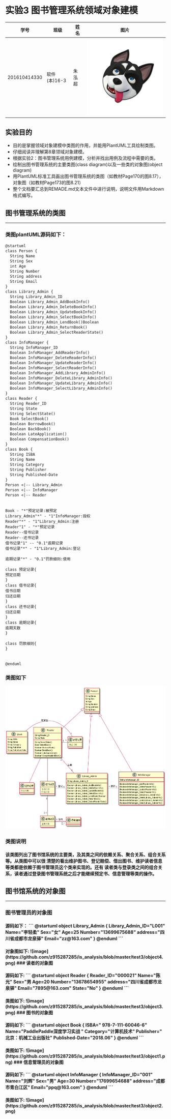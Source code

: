 实验3 图书管理系统领域对象建模
=========================
| 学号         | 班级         | 姓名 | 图片 |
|--------------|--------------|------|------|
| 201610414330 | 软件(本)16-3 | 朱泓超 |![image](https://github.com/z915287285/is_analysis/blob/master/test1/zz.jpg)    |
## 实验目的
+ 目的是掌握领域对象建模中类图的作用，并能用PlantUML工具绘制类图。
+ 仔细阅读并理解第8章领域对象建模。
+ 根据实验2：图书管理系统用例建模，分析并找出用例及流程中需要的类。
+ 绘制出图书管理系统的主要类图(class diagram)以及一些类的对象图(object diagram)
+ 用PlantUML标准工具画出图书管理系统的类图（如教材Page170的图8.17），对象图（如教材Page173的图8.21）
+ 整个文档要汇总到REMADE.md文本文件中进行说明，说明文件用Markdown格式编写。
##  图书管理系统的类图
-------------------------
### 类图plantUML源码如下：
```
@startuml
class Person {
  String Name
  String Sex
  int Age
  String Number
  String address
  String Email
}
class Library_Admin {
  String Library_Admin_ID
  Boolean Library_Admin_AddBookInfo()
  Boolean Library_Admin_DeleteBookInfo()
  Boolean Library_Admin_UpdateBookInfo()
  Boolean Library_Admin_SelectBookInfo()
  Boolean Library_Admin_LendBook()Boolean
  Boolean Library_Admin_ReturnBook()
  Boolean Library_Admin_SelectReaderState()
}
class InfoManager {
  String InfoManager_ID
  Boolean InfoManager_AddReaderInfo()
  Boolean InfoManager_DeleteReaderInfo()
  Boolean InfoManager_UpdateReaderInfo()
  Boolean InfoManager_SelectReaderInfo()
  Boolean InfoManager_AddLibrary_AdminInfo()
  Boolean InfoManager_DeleteLibrary_AdminInfo()
  Boolean InfoManager_UpdateLibrary_AdminInfo()
  Boolean InfoManager_SelectLibrary_AdminInfo()
}
class Reader {
  String Reader_ID
  String State
  String SelectState()
  Book SelectBook()
  Boolean BorrowBook()
  Boolean BackBook()
  Boolean LateApplication()
  Boolean CompensationBook()
}
class Book {
  String ISBA
  String Name
  String Category
  String Publisher
  String Published-Date
}
Person <|-- Library_Admin
Person <|-- InfoManager
Person <|-- Reader


Book - "*"预定记录:被预定
Library_Admin"*" - "1"InfoManager:授权
Reader"*" - "1"Library_Admin:注册
Reader"1" - "*"预定记录
Reader--借书记录
Reader--还书记录
借书记录"1" -- "0.1"逾期记录
借书记录"*" - "1"Library_Admin:登记

逾期记录"*" - "0.1"罚款细则:使用

class 预定记录{
预定日期
}
class 借书记录{
借书日期
归还日期
}
class 还书记录{
归还日期
}
class 逾期记录{
逾期天数
}

class 罚款细则{
}


@enduml
```
### 类图如下
![image](https://github.com/z915287285/is_analysis/blob/master/test3/class.png)
### 类图说明
<h4>该类图列出了图书馆系统的主要类，及其类之间的依赖关系、聚合关系、组合关系等。从类图中可以很
清楚的看出维护图书、登记赔偿、借出图书、维护读者信息等类都是依赖于图书管理员这个类来实现的。还有
读者类与登录类之间的组合关系，读者通过登录图书管理系统之后才能继续预定书、信息管理等类的操作。

## 图书馆系统的对象图
-------------------------
### 图书管理员的对象图
<h4>源码如下：
```
@startuml
object Library_Admin {
  Library_Admin_ID="L001"
  Name="李轻柔"
  Sex="女"
  Age=25
  Number="13699675688"
  address="四川省成都市龙泉驿"
  Email="zz@163.com"
}
@enduml
```
<h4>对象图如下:
![image](https://github.com/z915287285/is_analysis/blob/master/test3/object4.png)
### 读者的对象图
<h4>源码如下:
```
@startuml
object Reader {
  Reader_ID="000021"
  Name="陈光"
  Sex="男
  Age=20
  Number="13678654955"
  address="四川省成都市龙泉驿"
  Email="7895@163.com"
  State="No"
}
@enduml
```
<h4>类图如下:
![image](https://github.com/z915287285/is_analysis/blob/master/test3/object3.png)
### 图书的对象图
<h4>源码如下:
```
@startuml
object Book {
  ISBA=" 978-7-111-60046-6"
  Name="PaddlePaddle深度学习实战 "
  Category="计算机技术"
  Publisher=" 北京：机械工业出版社"
  Published-Date="2018.06"
}
@enduml
```
<h4>类图如下:
![image](https://github.com/z915287285/is_analysis/blob/master/test3/object1.png)
### 信息管理员的对象图
<h4>源码如下:
```
@startuml
object InfoManager {
  InfoManager_ID="001"
  Name="刘辉"
  Sex="男"
  Age=30
  Number="17699654688"
  address="成都市青白江区"
  Email="ppq@163.com"
}
@enduml
```
<h4>类图如下:
![image](https://github.com/z915287285/is_analysis/blob/master/test3/object2.png)
